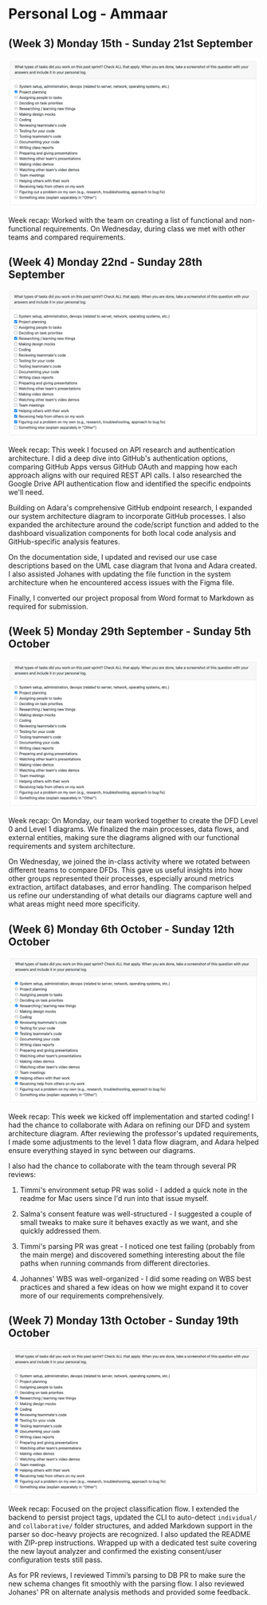 # Personal Log - Ammaar

## (Week 3) Monday 15th - Sunday 21st September

![Screenshot of work done this sprint from peer eval](./screenshots/Ammaar-Sept-15-21.png)

Week recap: Worked with the team on creating a list of functional and non-functional requirements. On Wednesday, during class we met with other teams and compared requirements.

## (Week 4) Monday 22nd - Sunday 28th September

![Screenshot of work done this sprint from peer eval](./screenshots/Ammaar-Sept22-28.png)

Week recap: This week I focused on API research and authentication architecture. I did a deep dive into GitHub's authentication options, comparing GitHub Apps versus GitHub OAuth and mapping how each approach aligns with our required REST API calls. I also researched the Google Drive API authentication flow and identified the specific endpoints we'll need.

Building on Adara's comprehensive GitHub endpoint research, I expanded our system architecture diagram to incorporate GitHub processes. I also expanded the architecture around the code/script function and added to the dashboard visualization components for both local code analysis and GitHub-specific analysis features.

On the documentation side, I updated and revised our use case descriptions based on the UML case diagram that Ivona and Adara created. I also assisted Johanes with updating the file function in the system architecture when he encountered access issues with the Figma file.

Finally, I converted our project proposal from Word format to Markdown as required for submission.

## (Week 5) Monday 29th September - Sunday 5th October

![Screenshot of work done this sprint from peer eval](./screenshots/Ammaar-Sept29-Oct5.png)

Week recap: On Monday, our team worked together to create the DFD Level 0 and Level 1 diagrams. We finalized the main processes, data flows, and external entities, making sure the diagrams aligned with our functional requirements and system architecture.

On Wednesday, we joined the in-class activity where we rotated between different teams to compare DFDs. This gave us useful insights into how other groups represented their processes, especially around metrics extraction, artifact databases, and error handling. The comparison helped us refine our understanding of what details our diagrams capture well and what areas might need more specificity.

## (Week 6) Monday 6th October - Sunday 12th October

![Screenshot of work done this sprint from peer eval](./screenshots/Ammaar-Oct6-12.png)

Week recap: This week we kicked off implementation and started coding! I had the chance to collaborate with Adara on refining our DFD and system architecture diagram. After reviewing the professor's updated requirements, I made some adjustments to the level 1 data flow diagram, and Adara helped ensure everything stayed in sync between our diagrams.

I also had the chance to collaborate with the team through several PR reviews:

1. Timmi's environment setup PR was solid - I added a quick note in the readme for Mac users since I'd run into that issue myself.

2. Salma's consent feature was well-structured - I suggested a couple of small tweaks to make sure it behaves exactly as we want, and she quickly addressed them.

3. Timmi's parsing PR was great - I noticed one test failing (probably from the main merge) and discovered something interesting about the file paths when running commands from different directories.

4. Johannes' WBS was well-organized - I did some reading on WBS best practices and shared a few ideas on how we might expand it to cover more of our requirements comprehensively.

## (Week 7) Monday 13th October - Sunday 19th October

![Screenshot of work done this sprint from peer eval](./screenshots/Ammaar-Oct13-19.png)

Week recap: Focused on the project classification flow. I extended the backend to persist project tags, updated the CLI to auto-detect `individual/` and `collaborative/` folder structures, and added Markdown support in the parser so doc-heavy projects are recognized. I also updated the README with ZIP-prep instructions. Wrapped up with a dedicated test suite covering the new layout analyzer and confirmed the existing consent/user configuration tests still pass.

As for PR reviews, I reviewed Timmi’s parsing to DB PR to make sure the new schema changes fit smoothly with the parsing flow. I also reviewed Johanes' PR on alternate analysis methods and provided some feedback.
